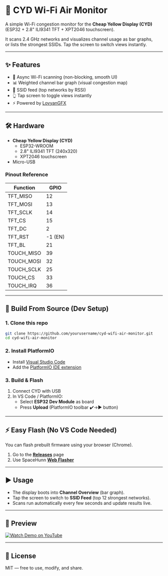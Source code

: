 # 📡 CYD Wi-Fi Air Monitor

A simple Wi-Fi congestion monitor for the **Cheap Yellow Display (CYD)**  
(ESP32 + 2.8" ILI9341 TFT + XPT2046 touchscreen).  

It scans 2.4 GHz networks and visualizes channel usage as bar graphs,  
or lists the strongest SSIDs. Tap the screen to switch views instantly.  

---

## ✨ Features
- 📶 Async Wi-Fi scanning (non-blocking, smooth UI)  
- 📊 Weighted channel bar graph (visual congestion map)  
- 📜 SSID feed (top networks by RSSI)  
- 👆 Tap screen to toggle views instantly  
- ⚡ Powered by [LovyanGFX](https://github.com/lovyan03/LovyanGFX)  

---

## 🛠 Hardware
- **Cheap Yellow Display (CYD)**  
  - ESP32-WROOM  
  - 2.8" ILI9341 TFT (240x320)  
  - XPT2046 touchscreen
- Micro-USB 

### Pinout Reference
| Function     | GPIO |
|--------------|------|
| TFT_MISO     | 12   |
| TFT_MOSI     | 13   |
| TFT_SCLK     | 14   |
| TFT_CS       | 15   |
| TFT_DC       | 2    |
| TFT_RST      | -1 (EN) |
| TFT_BL       | 21   |
| TOUCH_MISO   | 39   |
| TOUCH_MOSI   | 32   |
| TOUCH_SCLK   | 25   |
| TOUCH_CS     | 33   |
| TOUCH_IRQ    | 36   |

---

## 🔧 Build From Source (Dev Setup)

### 1. Clone this repo
```bash
git clone https://github.com/yourusername/cyd-wifi-air-monitor.git
cd cyd-wifi-air-monitor
```
### 2. Install PlatformIO
- Install [Visual Studio Code](https://code.visualstudio.com/)  
- Add the [PlatformIO IDE extension](https://platformio.org/install/ide?install=vscode)  

### 3. Build & Flash
1. Connect CYD with USB  
2. In VS Code / PlatformIO:  
   - Select **ESP32 Dev Module** as board  
   - Press **Upload** (PlatformIO toolbar ✔️→▶️ button)  

---

## ⚡ Easy Flash (No VS Code Needed)
You can flash prebuilt firmware using your browser (Chrome).  

1. Go to the [**Releases**](https://github.com/yourusername/cyd-wifi-air-monitor/releases) page  
2. Use SpaceHunn [**Web Flasher**](https://esptool.spacehuhn.com/)

---

## ▶️ Usage
- The display boots into **Channel Overview** (bar graph).  
- Tap the screen to switch to **SSID Feed** (top 12 strongest networks).  
- Scans run automatically every few seconds and update results live.  

---

## 📸 Preview
[![Watch Demo on YouTube](https://img.youtube.com/vi/jSBA8VyDLIY/0.jpg)](https://youtube.com/shorts/jSBA8VyDLIY)
 

---

## 📜 License
MIT — free to use, modify, and share.
